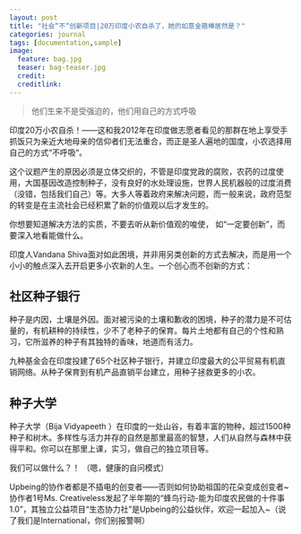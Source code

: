 ```yaml
---
layout: post
title: "社会“不“创新项目|20万印度小农自杀了，她的如意金箍棒居然是？"
categories: journal
tags: [documentation,sample]
image:
  feature: bag.jpg
  teaser: bag-teaser.jpg
  credit:
  creditlink:
---
```



> 他们生来不是受强迫的，他们用自己的方式呼吸

印度20万小农自杀！——这和我2012年在印度做志愿者看见的那群在地上享受手抓饭只为亲近大地母亲的信仰者们无法重合，而正是圣人遍地的国度，小农选择用自己的方式“不呼吸“。

这个议题产生的原因必须是立体交织的，不管是印度党政的腐败，农药的过度使用，大国基因改造控制种子，没有良好的水处理设施，世界人民机器般的过度消费（没错，包括我们自己）等。大多人等着政府来解决问题，而一般来说，政府范型的转变是在主流社会已经积累了新的价值观以后才发生的。

你想要知道解决方法的实质，不要去听从新价值观的唆使，
如“一定要创新”，而要深入地看能做什么。

印度人Vandana Shiva面对如此困境，并非用另类创新的方式去解决，而是用一个小小的触点深入去开启更多小农新的人生。一个创心而不创新的方式：

## 社区种子银行

种子是内因，土壤是外因。面对被污染的土壤和歉收的困境，种子的潜力是不可估量的，有机耕种的持续性，少不了老种子的保育。每片土地都有自己的个性和熟习，它所滋养的种子有其独特的香味，地道而有活力。

九种基金会在印度投建了65个社区种子银行，并建立印度最大的公平贸易有机直销网络。从种子保育到有机产品直销平台建立，用种子拯救更多的小农。

## 种子大学

种子大学（Bija Vidyapeeth ）在印度的一处山谷，有着丰富的物种，超过1500种种子和树木。多样性与活力并存的自然是那里最高的智慧，人们从自然与森林中获得平和。你可以在那里上课，实习，做自己的独立项目等。

我们可以做什么？！
（嗯，健康的自问模式）

Upbeing的协作者都是不插电的创变者——否则如何协助祖国的花朵变成创变者~协作者1号Ms. Creativeless发起了半年期的“蜂鸟行动-能为印度农民做的十件事1.0”，其独立公益项目“生态协力社”是Upbeing的公益伙伴，欢迎一起加入~（说了我们是International，你们别报警啊）

